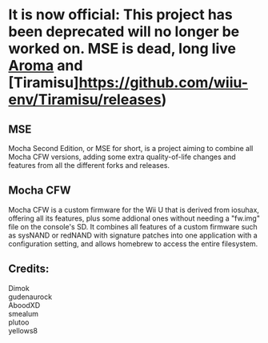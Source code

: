 # It is now official: This project has been deprecated will no longer be worked on. MSE is dead, long live [Aroma](https://aroma.foryour.cafe/) and [Tiramisu]https://github.com/wiiu-env/Tiramisu/releases)

## MSE
Mocha Second Edition, or MSE for short, is a project aiming to combine all Mocha CFW versions, adding some extra quality-of-life changes and features from all the different forks and releases.
## Mocha CFW
Mocha CFW is a custom firmware for the Wii U that is derived from iosuhax, offering all its features, plus some addional ones without needing a "fw.img" file on the console's SD.
It combines all features of a custom firmware such as sysNAND or redNAND with signature patches into one application with a configuration setting, and allows homebrew to access the entire filesystem.
## Credits:
Dimok  
gudenaurock  
AboodXD  
smealum  
plutoo  
yellows8  
